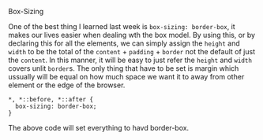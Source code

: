 
Box-Sizing

One of the best thing I learned last week is `box-sizing: border-box`, it makes our lives easier when dealing wth the box model. By using this, or by declaring this for all the elements, we can simply assign the `height` and `width` to be the total of the `content` + `padding` + `border` not the default of just the `content`.  In this manner, it will be easy to just refer the `height` and `width` covers unlit `border`s. The only thing that have to be set is margin which ussually will be equal on how much space we want it to away from other element or the edge of the browser.

```
*, *::before, *::after {
  box-sizing: border-box;
}
```

The above code will set everything to havd border-box.
